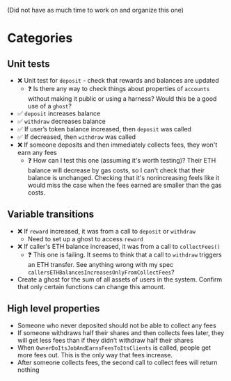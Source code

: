 (Did not have as much time to work on and organize this one)

# Categories

## Unit tests
- ❌ Unit test for `deposit` - check that rewards and balances are updated
    - ❓ Is there any way to check things about properties of `accounts` without making it public or using a harness? Would this be a good use of a `ghost`?
- ✅ `deposit` increases balance
- ✅ `withdraw` decreases balance
- ✅ If user’s token balance increased, then `deposit` was called
- ✅ If decreased, then `withdraw` was called
- ❌ If someone deposits and then immediately collects fees, they won't earn any fees
    - ❓ How can I test this one (assuming it's worth testing)? Their ETH balance will decrease by gas costs, so I can't check that their balance is unchanged. Checking that it's nonincreasing feels like it would miss the case when the fees earned are smaller than the gas costs.

## Variable transitions
- ❌ If `reward` increased, it was from a call to `deposit` or `withdraw`
    - Need to set up a ghost to access `reward`
- ❌ If caller's ETH balance increased, it was from a call to `collectFees()`
    - ❓ This one is failing. It seems to think that a call to `withdraw` triggers an ETH transfer. See anything wrong with my spec `callersETHBalancesIncreasesOnlyFromCollectFees`?
- Create a ghost for the sum of all assets of users in the system. Confirm that only certain functions can change this amount.

## High level properties
- Someone who never deposited should not be able to collect any fees
- If someone withdraws half their shares and then collects fees later, they will get less fees than if they didn’t withdraw half their shares
- When `OwnerDoItsJobAndEarnsFeesToItsClients` is called, people get more fees out. This is the only way that fees increase.
- After someone collects fees, the second call to collect fees will return nothing
